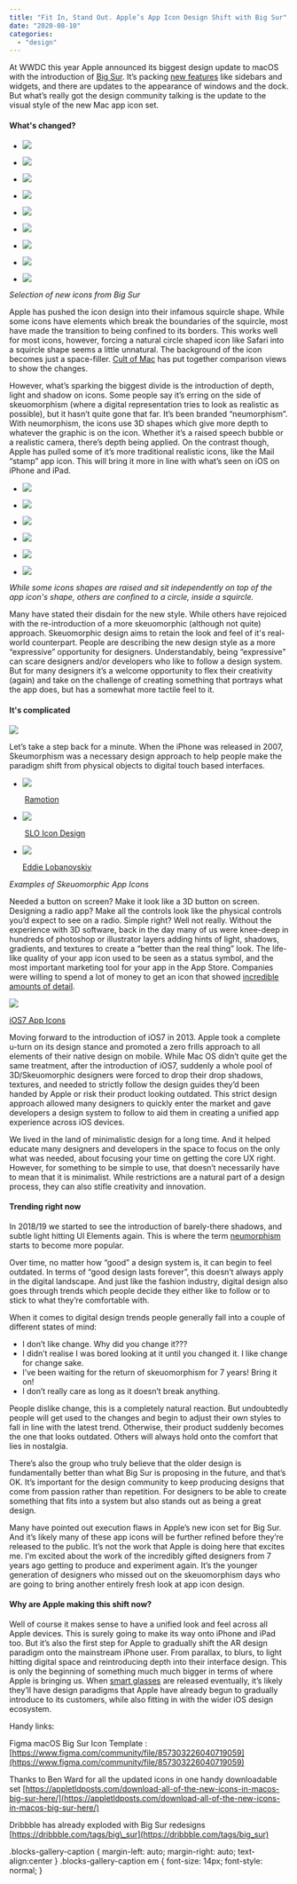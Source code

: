 ```yaml
---
title: "Fit In, Stand Out. Apple’s App Icon Design Shift with Big Sur"
date: "2020-08-10"
categories: 
  - "design"
---
```


At WWDC this year Apple announced its biggest design update to macOS with the introduction of [Big Sur](https://www.apple.com/macos/big-sur-preview/). It’s packing [new features](https://developer.apple.com/videos/play/wwdc2020/10104/) like sidebars and widgets, and there are updates to the appearance of windows and the dock. But what’s really got the design community talking is the update to the visual style of the new Mac app icon set. 

#### What's changed?

- ![](images/calculator-1024x1024.png)
    
- ![](images/keychain-1024x1024.png)
    
- ![](images/messages-1-1024x1024.png)
    
- ![](images/quicktime-1024x1024.png)
    
- ![](images/findmy-1024x1024.png)
    
- ![](images/chess-1024x1024.png)
    
- ![](images/imagecapture-1024x1024.png)
    
- ![](images/automator-1024x1024.png)
    
- ![](images/colorsync-1024x1024.png)
    

_Selection of new icons from Big Sur_

Apple has pushed the icon design into their infamous squircle shape. While some icons have elements which break the boundaries of the squircle, most have made the transition to being confined to its borders. This works well for most icons, however, forcing a natural circle shaped icon like Safari into a squircle shape seems a little unnatural. The background of the icon becomes just a space-filler. [Cult of Mac](https://www.cultofmac.com/715717/fantastic-fugly-all-new-app-icons-macos-big-sur/) has put together comparison views to show the changes.

However, what’s sparking the biggest divide is the introduction of depth, light and shadow on icons. Some people say it’s erring on the side of skeuomorphism (where a digital representation tries to look as realistic as possible), but it hasn’t quite gone that far. It’s been branded “neumorphism”. With neumorphism, the icons use 3D shapes which give more depth to whatever the graphic is on the icon. Whether it’s a raised speech bubble or a realistic camera, there’s depth being applied. On the contrast though, Apple has pulled some of it’s more traditional realistic icons, like the Mail “stamp” app icon. This will bring it more in line with what’s seen on iOS on iPhone and iPad. 

- ![](images/mail-1024x1024.png)
    
- ![](images/appstore-1024x1024.png)
    
- ![](images/facetime-1024x1024.png)
    
- ![](images/airportutility-1024x1024.png)
    
- ![](images/timemachine-1024x1024.png)
    
- ![](images/safari-1-1024x1024.png)
    

_While some icons shapes are raised and sit independently on top of the app icon's shape, others are confined to a circle, inside a squircle._

Many have stated their disdain for the new style. While others have rejoiced with the re-introduction of a more skeuomorphic (although not quite) approach. Skeuomorphic design aims to retain the look and feel of it's real-world counterpart. People are describing the new design style as a more “expressive” opportunity for designers. Understandably, being “expressive” can scare designers and/or developers who like to follow a design system. But for many designers it’s a welcome opportunity to flex their creativity (again) and take on the challenge of creating something that portrays what the app does, but has a somewhat more tactile feel to it. 

#### It's complicated

![](images/image-3.png)

Let’s take a step back for a minute. When the iPhone was released in 2007, Skeumorphism was a necessary design approach to help people make the paradigm shift from physical objects to digital touch based interfaces.

- ![](images/image-5.png)
    
     [Ramotion](https://dribbble.com/Ramotion)
    
- ![](images/image.jpeg)
    
     [SLO Icon Design](https://dribbble.com/sloicondesign)
    
- ![](images/image-7.png)
    
    [Eddie Lobanovskiy](https://dribbble.com/lobanovskiy) 
    

_Examples of Skeuomorphic App Icons_

Needed a button on screen? Make it look like a 3D button on screen. Designing a radio app? Make all the controls look like the physical controls you’d expect to see on a radio. Simple right? Well not really. Without the experience with 3D software, back in the day many of us were knee-deep in hundreds of photoshop or illustrator layers adding hints of light, shadows, gradients, and textures to create a “better than the real thing” look. The life-like quality of your app icon used to be seen as a status symbol, and the most important marketing tool for your app in the App Store. Companies were willing to spend a lot of money to get an icon that showed [incredible amounts of detail](https://web3canvas.com/20-super-natural-skeuomorphic-ios-icons-for-inspiration/). 

![](images/image-2.jpeg)

[iOS7 App Icons](https://www.deviantart.com/mozainuddin/art/All-of-iOS-7-s-icons-Beta-1-PSD-377843099)

Moving forward to the introduction of iOS7 in 2013. Apple took a complete u-turn on its design stance and promoted a zero frills approach to all elements of their native design on mobile. While Mac OS didn’t quite get the same treatment, after the introduction of iOS7, suddenly a whole pool of 3D/Skeuomorphic designers were forced to drop their drop shadows, textures, and needed to strictly follow the design guides they’d been handed by Apple or risk their product looking outdated. This strict design approach allowed many designers to quickly enter the market and gave developers a design system to follow to aid them in creating a unified app experience across iOS devices.

We lived in the land of minimalistic design for a long time. And it helped educate many designers and developers in the space to focus on the only what was needed, about focusing your time on getting the core UX right. However, for something to be simple to use, that doesn’t necessarily have to mean that it is minimalist. While restrictions are a natural part of a design process, they can also stifle creativity and innovation.

#### Trending right now

In 2018/19 we started to see the introduction of barely-there shadows, and subtle light hitting UI Elements again. This is where the term [neumorphism](https://uxdesign.cc/neumorphism-in-user-interfaces-b47cef3bf3a6) starts to become more popular.

Over time, no matter how “good” a design system is, it can begin to feel outdated. In terms of “good design lasts forever”, this doesn’t always apply in the digital landscape. And just like the fashion industry, digital design also goes through trends which people decide they either like to follow or to stick to what they’re comfortable with. 

When it comes to digital design trends people generally fall into a couple of different states of mind:

- I don’t like change. Why did you change it???
- I didn’t realise I was bored looking at it until you changed it. I like change for change sake.
- I’ve been waiting for the return of skeuomorphism for 7 years! Bring it on! 
- I don’t really care as long as it doesn’t break anything. 

People dislike change, this is a completely natural reaction. But undoubtedly people will get used to the changes and begin to adjust their own styles to fall in line with the latest trend. Otherwise, their product suddenly becomes the one that looks outdated. Others will always hold onto the comfort that lies in nostalgia.

There’s also the group who truly believe that the older design is fundamentally better than what Big Sur is proposing in the future, and that’s OK. It’s important for the design community to keep producing designs that come from passion rather than repetition. For designers to be able to create something that fits into a system but also stands out as being a great design.

Many have pointed out execution flaws in Apple’s new icon set for Big Sur. And it’s likely many of these app icons will be further refined before they’re released to the public. It’s not the work that Apple is doing here that excites me. I'm excited about the work of the incredibly gifted designers from 7 years ago getting to produce and experiment again. It’s the younger generation of designers who missed out on the skeuomorphism days who are going to bring another entirely fresh look at app icon design. 

#### Why are Apple making this shift now? 

Well of course it makes sense to have a unified look and feel across all Apple devices. This is surely going to make its way onto iPhone and iPad too. But it’s also the first step for Apple to gradually shift the AR design paradigm onto the mainstream iPhone user. From parallax, to blurs, to light hitting digital space and reintroducing depth into their interface design. This is only the beginning of something much much bigger in terms of where Apple is bringing us. When [smart glasses](https://www.macrumors.com/roundup/apple-glasses/) are released eventually, it’s likely they’ll have design paradigms that Apple have already begun to gradually introduce to its customers, while also fitting in with the wider iOS design ecosystem.

Handy links:

Figma macOS Big Sur Icon Template : [https://www.figma.com/community/file/857303226040719059](https://www.figma.com/community/file/857303226040719059)

Thanks to Ben Ward for all the updated icons in one handy downloadable set [https://appletldposts.com/download-all-of-the-new-icons-in-macos-big-sur-here/](https://appletldposts.com/download-all-of-the-new-icons-in-macos-big-sur-here/)

Dribbble has already exploded with Big Sur redesigns [https://dribbble.com/tags/big\_sur](https://dribbble.com/tags/big_sur)

.blocks-gallery-caption { margin-left: auto; margin-right: auto; text-align:center } .blocks-gallery-caption em { font-size: 14px; font-style: normal; }
